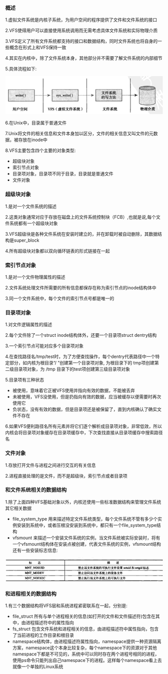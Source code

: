 ### 概述
1.虚拟文件系统是内核子系统，为用户空间的程序提供了文件和文件系统的接口

2.VFS使得用户可以直接使用系统调用而无需考虑具体文件系统和实际物理介质

3.VFS定义了所有文件系统都支持的接口和数据结构，同时文件系统也将自身的一些概念在形式上和VFS保持一致

4.其实在内核中，除了文件系统本身，其他部分并不需要了解文件系统的内部细节

5.具体流程如下:

![20210414_171849_69](image/20210414_171849_69.png)

6.在Unix中，目录属于普通文件

7.Unix将文件的相关信息和文件本身加以区分，文件的相关信息又叫文件的元数据，被存放在inode中

8.VFS主要包含四个主要的对象类型:
* 超级块对象
* 索引节点对象
* 目录项对象，目录项不同于目录，目录就是普通文件
* 文件对象

### 超级块对象
1.是对一个文件系统的描述

2.这类对象通常对应于存放在磁盘上的文件系统控制块（FCB）,也就是说,每个文件系统都有一个超级块对象

3.VFS超级块是各种文件系统在安装时建立的，并在卸载时被自动删除，其数据结构是super_block

4.所有超级块对象都以双向循环链表的形式链接在一起

### 索引节点对象
1.是对一个文件物理属性的描述

2.文件系统处理文件所需要的所有信息都保存在称为索引节点的inode结构体中

3.同一个文件系统中，每个文件的索引节点号都是唯一的

### 目录项对象
1.对文件逻辑属性的描述

2.每个文件除了一个struct inode结构体外，还要一个目录项struct dentry结构

3.一个索引节点可能对应多个目录项对象

4.在查找路径名/tmp/test时，为了方便查找操作，每个dentry代表路径中一个特定部分，如内核为根目录“/ ”创建第一个目录项对象, 为根目录下的 tmp项创建第二级目录项对象，为 /tmp 目录下的test项创建第三级目录项对象

5.目录项有三种状态
* 被使用，意味着它正被VFS使用并指向有效的数据，不能被丢弃
* 未被使用，VFS没使用，但是扔指向有效的数据，应当被缓存以便需要时再次使用它
* 负状态，没有有效的数据，但是目录项还是被保留了，直到内核确认了确实文件不存在

6.如果VFS便利路径名所有元素并将它们逐个解析成目录项对象，非常低效，所以内核会将目录项对象缓存在目录项缓存中，下次查找直接从目录项缓存中搜索路径名

### 文件对象
1.存放打开文件与进程之间进行交互的有关信息

2.进程直接处理的是文件，而不是超级块，索引节点或者目录项

### 和文件系统相关的数据结构

1.除了上面四种VFS基础对象以外，内核还使用一些标准数据结构来管理文件系统其它相关数据
* file_system_type 用来描述特定文件系统类型，每个文件系统不管有多少个实例安装到系统中，或者压根没安装到系统中，都只有一个file_system_type结构
* vfsmount 来描述一个安装文件系统的实例，当文件系统被实际安装时，将有一个vfsmount结构体在安装点被创建，代表文件系统的实例，vfsmount结构还有一些安装标志信息:

![20210414_171859_21](image/20210414_171859_21.png) 

### 和进程相关的数据结构
1.有三个数据结构将VFS层和系统进程紧密联系在一起，分别是:
* file_struct 所有与单个进程相关的信息(如打开的文件和文件描述符)包含在其中，由进程描述符中的属性指向
* fs_struct 包含文件系统和进程相关的信息，由进程描述符中属性指向，包含了当前进程的工作目录和根目录
* namespace结构体，由进程描述符属性指向，namespace提供一种资源隔离方案，namespace这个本身比较复杂，每个namespace下的资源对于其他namespace下都是不可见的，系统中可以同时存在两个进程号相同的进程，使用ps命令只能列出自己namespace下的进程。这样每个namespace看上去就像一个单独的Linux系统
